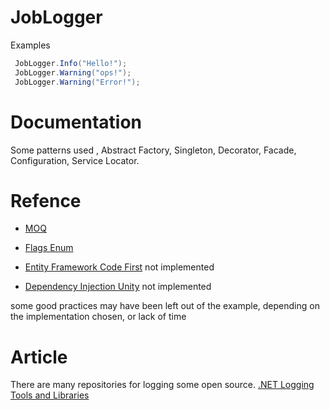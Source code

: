 # JobLogger

Examples

```C#
 JobLogger.Info("Hello!");
 JobLogger.Warning("ops!");
 JobLogger.Warning("Error!");   
```

# Documentation
Some patterns used , Abstract Factory, Singleton, Decorator, Facade, Configuration, Service Locator.

# Refence
 * [MOQ](<https://github.com/moq>)
 * [Flags Enum](<https://msdn.microsoft.com/es-es/library/system.flagsattribute(v=vs.110).aspx>)

 * [Entity Framework Code First](<https://msdn.microsoft.com/en-us/library/jj193542(v=vs.113).aspx>)  not implemented
 * [Dependency Injection Unity](<https://msdn.microsoft.com/en-us/library/dn178463(v=pandp.30).aspx>) not implemented
 
some good practices may have been left out of the example, depending on the implementation chosen, or lack of time

# Article

There are many repositories for logging some open source.
[.NET Logging Tools and Libraries](<http://www.dotnetlogging.com/>)
